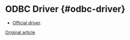 # ODBC Driver {#odbc-driver}

-   [Official driver](https://github.com/ClickHouse/clickhouse-odbc).

[Original article](https://clickhouse.tech/docs/en/interfaces/odbc/) <!--hide-->
